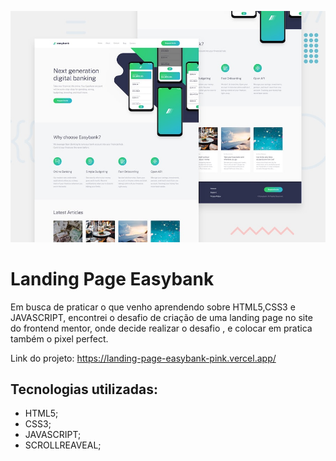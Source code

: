 ![alt text](capa.jpg)

# Landing Page Easybank

Em busca de praticar o que venho aprendendo sobre HTML5,CSS3 e JAVASCRIPT, encontrei o desafio de criação de uma landing page no site do frontend mentor, onde decide realizar o desafio , e colocar em pratica também o pixel perfect.

Link do projeto: https://landing-page-easybank-pink.vercel.app/

## Tecnologias utilizadas:

- HTML5;
- CSS3;
- JAVASCRIPT;
- SCROLLREAVEAL;
